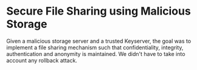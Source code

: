 # Secure File Sharing using Malicious Storage
Given a malicious storage server and a trusted Keyserver, the goal was to implement a file sharing mechanism such that confidentiality, integrity, authentication and anonymity is maintained. We didn't have to take into account any rollback attack.
